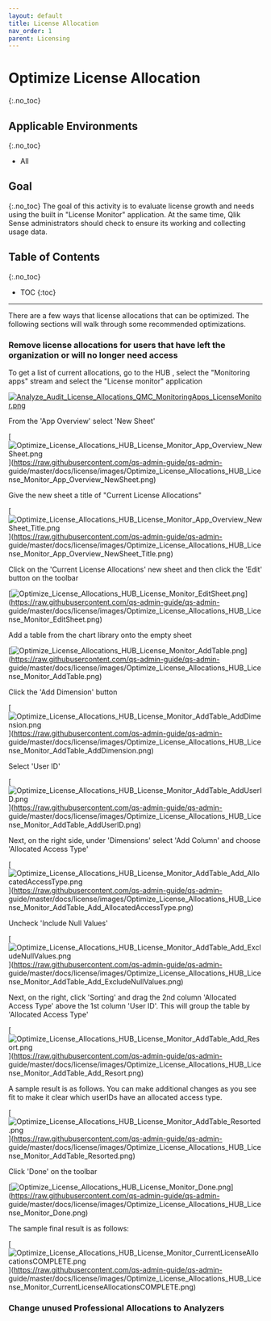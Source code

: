 ```yaml
---
layout: default
title: License Allocation
nav_order: 1
parent: Licensing
---
```


# Optimize License Allocation <i class="fas fa-tools fa-xs" title="Tooling | Pre-Built Solutions"></i> <i class="fas fa-dolly-flatbed fa-xs" title="Shipped | Native Capability"></i> 
{:.no_toc}

## Applicable Environments 
{:.no_toc}
- All

## Goal
{:.no_toc}
The goal of this activity is to evaluate license growth and needs using the built in "License Monitor" application. At the same time, Qlik Sense administrators should check to ensure its working and collecting usage data. 

## Table of Contents
{:.no_toc}

* TOC
{:toc}
-------------------------

There are a few ways that license allocations that can be optimized. The following sections will walk through some recommended optimizations.

### Remove license allocations for users that have left the organization or will no longer need access  <i class="fas fa-dolly-flatbed fa-xs" title="Shipped | Native Capability"></i> 

To get a list of current allocations, go to the HUB , select the "Monitoring apps" stream and select the "License monitor" application

[![Analyze_Audit_License_Allocations_QMC_MonitoringApps_LicenseMonitor.png](images/Analyze_Audit_License_Allocations_QMC_MonitoringApps_LicenseMonitor.png)](https://raw.githubusercontent.com/qs-admin-guide/qs-admin-guide/master/docs/license/images/Analyze_Audit_License_Allocations_QMC_MonitoringApps_LicenseMonitor.png)

From the 'App Overview' select 'New Sheet' 

[![Optimize_License_Allocations_HUB_License_Monitor_App_Overview_NewSheet.png](images/Optimize_License_Allocations_HUB_License_Monitor_App_Overview_NewSheet.png)](https://raw.githubusercontent.com/qs-admin-guide/qs-admin-
guide/master/docs/license/images/Optimize_License_Allocations_HUB_License_Monitor_App_Overview_NewSheet.png)

Give the new sheet a title of "Current License Allocations"

[![Optimize_License_Allocations_HUB_License_Monitor_App_Overview_NewSheet_Title.png](images/Optimize_License_Allocations_HUB_License_Monitor_App_Overview_NewSheet_Title.png)](https://raw.githubusercontent.com/qs-admin-guide/qs-admin-
guide/master/docs/license/images/Optimize_License_Allocations_HUB_License_Monitor_App_Overview_NewSheet_Title.png)

Click on the 'Current License Allocations' new sheet and then click the 'Edit' button on the toolbar

[![Optimize_License_Allocations_HUB_License_Monitor_EditSheet.png](images/Optimize_License_Allocations_HUB_License_Monitor_EditSheet.png)](https://raw.githubusercontent.com/qs-admin-guide/qs-admin-
guide/master/docs/license/images/Optimize_License_Allocations_HUB_License_Monitor_EditSheet.png)

Add a table from the chart library onto the empty sheet

[![Optimize_License_Allocations_HUB_License_Monitor_AddTable.png](images/Optimize_License_Allocations_HUB_License_Monitor_AddTable.png)](https://raw.githubusercontent.com/qs-admin-guide/qs-admin-
guide/master/docs/license/images/Optimize_License_Allocations_HUB_License_Monitor_AddTable.png)

Click the 'Add Dimension' button 

[![Optimize_License_Allocations_HUB_License_Monitor_AddTable_AddDimension.png](images/Optimize_License_Allocations_HUB_License_Monitor_AddTable_AddDimension.png)](https://raw.githubusercontent.com/qs-admin-guide/qs-admin-
guide/master/docs/license/images/Optimize_License_Allocations_HUB_License_Monitor_AddTable_AddDimension.png)

Select 'User ID'

[![Optimize_License_Allocations_HUB_License_Monitor_AddTable_AddUserID.png](images/Optimize_License_Allocations_HUB_License_Monitor_AddTable_AddUserID.png)](https://raw.githubusercontent.com/qs-admin-guide/qs-admin-
guide/master/docs/license/images/Optimize_License_Allocations_HUB_License_Monitor_AddTable_AddUserID.png)

Next, on the right side, under 'Dimensions' select 'Add Column' and choose 'Allocated Access Type'

[![Optimize_License_Allocations_HUB_License_Monitor_AddTable_Add_AllocatedAccessType.png](images/Optimize_License_Allocations_HUB_License_Monitor_AddTable_Add_AllocatedAccessType.png)](https://raw.githubusercontent.com/qs-admin-guide/qs-admin-
guide/master/docs/license/images/Optimize_License_Allocations_HUB_License_Monitor_AddTable_Add_AllocatedAccessType.png)

Uncheck 'Include Null Values'

[![Optimize_License_Allocations_HUB_License_Monitor_AddTable_Add_ExcludeNullValues.png](images/Optimize_License_Allocations_HUB_License_Monitor_AddTable_Add_ExcludeNullValues.png)](https://raw.githubusercontent.com/qs-admin-guide/qs-admin-
guide/master/docs/license/images/Optimize_License_Allocations_HUB_License_Monitor_AddTable_Add_ExcludeNullValues.png)

Next, on the right, click 'Sorting' and drag the 2nd column 'Allocated Access Type' above the 1st column 'User ID'. This will group the table by 'Allocated Access Type'

[![Optimize_License_Allocations_HUB_License_Monitor_AddTable_Add_Resort.png](images/Optimize_License_Allocations_HUB_License_Monitor_AddTable_Add_Resort.png)](https://raw.githubusercontent.com/qs-admin-guide/qs-admin-
guide/master/docs/license/images/Optimize_License_Allocations_HUB_License_Monitor_AddTable_Add_Resort.png)

A sample result is as follows.  You can make additional changes as you see fit to make it clear which userIDs have an allocated access type.

[![Optimize_License_Allocations_HUB_License_Monitor_AddTable_Resorted.png](images/Optimize_License_Allocations_HUB_License_Monitor_AddTable_Resorted.png)](https://raw.githubusercontent.com/qs-admin-guide/qs-admin-
guide/master/docs/license/images/Optimize_License_Allocations_HUB_License_Monitor_AddTable_Resorted.png)

Click 'Done' on the toolbar
 
[![Optimize_License_Allocations_HUB_License_Monitor_Done.png](images/Optimize_License_Allocations_HUB_License_Monitor_Done.png)](https://raw.githubusercontent.com/qs-admin-guide/qs-admin-
guide/master/docs/license/images/Optimize_License_Allocations_HUB_License_Monitor_Done.png)

The sample final result is as follows:

[![Optimize_License_Allocations_HUB_License_Monitor_CurrentLicenseAllocationsCOMPLETE.png](images/Optimize_License_Allocations_HUB_License_Monitor_CurrentLicenseAllocationsCOMPLETE.png)](https://raw.githubusercontent.com/qs-admin-guide/qs-admin-
guide/master/docs/license/images/Optimize_License_Allocations_HUB_License_Monitor_CurrentLicenseAllocationsCOMPLETE.png)


### Change unused Professional Allocations to Analyzers  <i class="fas fa-dolly-flatbed fa-xs" title="Shipped | Native Capability"></i> 


